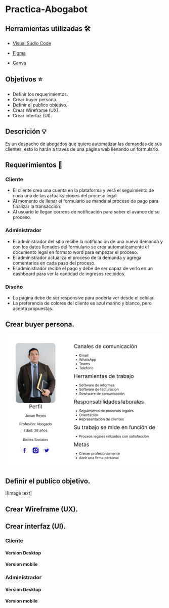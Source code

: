 # Practica-Abogabot

## Herramientas utilizadas 🛠

- [Visual Sudio Code](https://code.visualstudio.com/)

- [Figma](https://figma.com)

- [Canva](https://canva.com)

## Objetivos ⭐

- Definir los requerimientos.
- Crear buyer persona.
- Definir el publico objetivo.
- Crear Wireframe (UX).
- Crear interfaz (UI).

## Descrición 💡

Es un despacho de abogados que quiere automatizar las demandas de sus clientes, esto lo harán a traves de una página web llenando un formulario.

## Requerimientos 📝

### Cliente

- El cliente crea una cuenta en la plataforma y verá el seguimiento de cada una de las actualizaciones del proceso legal.
- Al momento de llenar el formulario se manda al proceso de pago para finalizar la transacción.
- Al usuario le llegan correos de notificación para saber el avance de su proceso.

### Administrador

- El administrador del sitio recibe la notificación de una nueva demanda y con los datos llenados del formulario se crea automaticamente el documento legal en formato word para empezar el proceso.
- El administrador actualiza el proceso de la demanda y agrega comentarios en cada paso del proceso.
- El administrador recibe el pago y debe de ser capaz de verlo en un dashboard para ver la cantidad de ingresos recibidos.

### Diseño

- La página debe de ser responsive para poderla ver desde el celular.
- La preferencia de colores del cliente es azul marino y blanco, pero acepta propuestas.

## Crear buyer persona.

![Image text](https://github.com/JorgeGonzalez08/LaunchX-2022/blob/main/Front-End/Practica-Abogabot/img/Buyer_persona.png)

## Definir el publico objetivo.

![Image text]

## Crear Wireframe (UX).

## Crear interfaz (UI).

### Cliente

#### Versión Desktop

#### Version mobile

### Administrador

#### Versión Desktop

#### Version mobile
